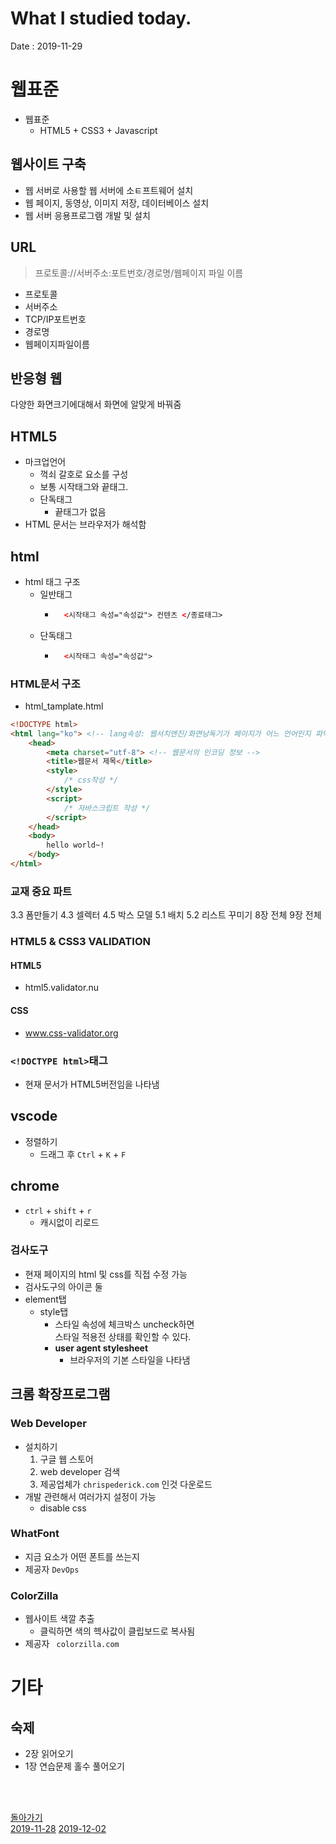 # What I studied today.
Date : 2019-11-29

# 웹표준
- 웹표준 
    - HTML5 + CSS3 + Javascript
## 웹사이트 구축
- 웹 서버로 사용할 웹 서버에 소ㅌ프트웨어 설치
- 웹 페이지, 동영상, 이미지 저장, 데이터베이스 설치
- 웹 서버 응용프로그램 개발 및 설치

## URL
> 프로토콜://서버주소:포트번호/경로명/웹페이지 파일 이름

* 프로토콜 
* 서버주소 
* TCP/IP포트번호 
* 경로명 
* 웹페이지파일이름
## 반응형 웹
다양한 화면크기에대해서 화면에 알맞게 바꿔줌

## HTML5
- 마크업언어
    - 꺽쇠 갈호로 요소를 구성
    - 보통 시작태그와 끝태그.
    - 단독태그
        - 끝태그가 없음
- HTML 문서는 브라우저가 해석함
## html 
- html 태그 구조
    - 일반태그
        - ```html
            <시작태그 속성="속성값"> 컨텐츠 </종료태그>
            ```
    - 단독태그
        - ```html
            <시작태그 속성="속성값">
            ```
### HTML문서 구조
- html_tamplate.html
```html
<!DOCTYPE html>
<html lang="ko"> <!-- lang속성: 웹서치엔진/화면낭독기가 페이지가 어느 언어인지 파악하는데 사용 -->
    <head>
        <meta charset="utf-8"> <!-- 웹문서의 인코딩 정보 -->
        <title>웹문서 제목</title>
        <style>
            /* css작성 */
        </style>
        <script>
            /* 자바스크립트 작성 */
        </script>
    </head>
    <body>
        hello world~!
    </body>
</html>
```
### 교재 중요 파트
3.3 폼만들기 
4.3 셀렉터
4.5 박스 모델
5.1 배치
5.2 리스트 꾸미기
8장 전체
9장 전체
### HTML5 & CSS3 VALIDATION 
#### HTML5
* html5.validator.nu
#### CSS
* www.css-validator.org

### `<!DOCTYPE html>`태그
- 현재 문서가 HTML5버전임을 나타냄

## vscode
- 정렬하기 
    - 드래그 후 `Ctrl` + `K` + `F`
## chrome
- `ctrl` + `shift` + `r`
    - 캐시없이 리로드
### 검사도구
- 현재 페이지의 html 및 css를 직접 수정 가능
- 검사도구의 아이콘 둘
- element탭
    - style탭
        - 스타일 속성에 체크박스 uncheck하면   
            스타일 적용전 상태를 확인할 수 있다.
        - **user agent stylesheet**
            - 브라우저의 기본 스타일을 나타냄

## 크롬 확장프로그램 
### Web Developer
- 설치하기
    1. 구글 웹 스토어 
    2. web developer 검색
    3. 제공업체가 `chrispederick.com` 인것 다운로드
- 개발 관련해서 여러가지 설정이 가능
    - disable css
### WhatFont
- 지금 요소가 어떤 폰트를 쓰는지
- 제공자 `DevOps`
### ColorZilla
- 웹사이트 색깔 추출
    - 클릭하면 색의 헥사값이 클립보드로 복사됨
- 제공자 ` colorzilla.com`


# 기타
## 숙제
- 2장 읽어오기
- 1장 연습문제 홀수 풀어오기



<br><br>

[돌아가기](../README.md)  
[2019-11-28](whatIStudied_191128.md) 
[2019-12-02](whatIStudied_191202.md) 